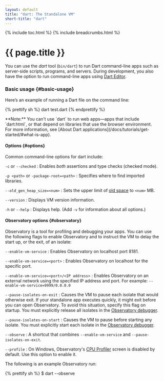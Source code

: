 ```yaml
---
layout: default
title: "dart: The Standalone VM"
short-title: "dart"
---
```


{% include toc.html %}
{% include breadcrumbs.html %}

# {{ page.title }}

You can use the _dart_ tool (`bin/dart`) to run Dart command-line apps such as
server-side scripts, programs, and servers. During development, you also
have the option to run command-line apps using [Dart Editor](/tools/editor/).

### Basic usage {#basic-usage}

Here’s an example of running a Dart file on the command line:

{% prettify sh %}
dart test.dart
{% endprettify %}

<aside class="alert alert-info" markdown="1">
**Note:** You can't use `dart` to run web apps&mdash;apps
that include `dart:html`, or that depend on libraries
that use the browser environment. For more information, see
[About Dart applications](/docs/tutorials/get-started/#what-is-app).
</aside>

#### Options {#options}

Common command-line options for dart include:

`-c` or `--checked`
: Enables _both_ assertions and type checks (checked mode).

`-p <path>` or `-package-root=<path>`
: Specifies where to find imported libraries.

`--old_gen_heap_size=<num>`
: Sets the upper limit of
  [old space](/tools/observatory/glossary.html#old-space) to `<num>` MB.

`--version`
: Displays VM version information.

`-h` or `--help`
: Displays help. (Add `-v` for information about all options.)

#### Observatory options {#observatory}

Observatory is a tool for profiling and debugging your apps.
You can use the following flags to enable Observatory and to
instruct the VM to delay the start up, or the exit, of an isolate:

`--enable-vm-service`
: Enables Observatory on localhost port 8181.

`--enable-vm-service=<port>`
: Enables Observatory on localhost for the specific port.

`--enable-vm-service=<port>/<IP address>`
: Enables Observatory on an external network using the specified
  IP address and port. For example:
  `--enable-vm-service=9999/0.0.0.0`

`--pause-isolates-on-exit`
: Causes the VM to pause each isolate that would otherwise exit.
  If your standalone app executes quickly,
  it might exit before you can open Observatory. To avoid this situation,
  specify this flag on startup.  You must explicitly release all isolates
  in the [Observatory debugger](/tools/observatory/debugger.html).

`--pause-isolates-on-start`
: Causes the VM to pause before starting any isolate.
  You must explicitly start each isolate in the
  [Observatory debugger](/tools/observatory/debugger.html). 

`--observe`
: A shortcut that combines `--enable-vm-service` and
  `--pause-isolates-on-exit`.

`--profile`
: On Windows, Observatory's
  [CPU Profiler](/tools/observatory/cpu-profile.html) screen
  is disabled by default. Use this option to enable it.

The following is an example Observatory run:

{% prettify sh %}
$ dart --observe <script>.dart
{% endprettify %}

For more information, see [Observatory](/tools/observatory/).

#### Snapshot option {#snapshots}

You can also generate snapshots:

`--snapshot=<filename>`
: Generates a snapshot in the specified file. For information
  on generating and running snapshots, see the article
  [Snapshots in Dart](/articles/snapshots/).
  
### Enabling checked mode {#enabling-checked-mode}
  
Dart programs run in one of two modes: checked or production. By default, the
Dart VM runs in production mode. We recommend that you enable checked mode for
development and testing.

In checked mode, assignments are dynamically checked, and certain violations of
the type system raise exceptions at runtime. In production mode, static type
annotations have no effect.

Assert statements are also enabled in checked mode. An
[assert statement](/docs/dart-up-and-running/ch02.html#assert)
checks a boolean condition, raising an exception if the condition is false.
Assertions do not run in production mode.

You can run the VM in checked mode with the `--checked` command-line flag:

{% prettify sh %}
dart --checked test.dart
{% endprettify %}
